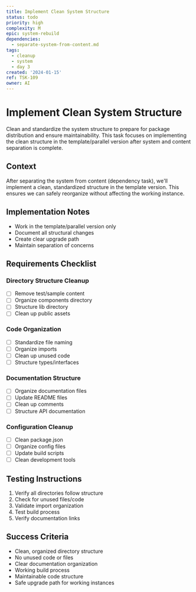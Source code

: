 ```yaml
---
title: Implement Clean System Structure
status: todo
priority: high
complexity: M
epic: system-rebuild
dependencies:
  - separate-system-from-content.md
tags:
  - cleanup
  - system
  - day 3
created: '2024-01-15'
ref: TSK-109
owner: AI
---
```


# Implement Clean System Structure

Clean and standardize the system structure to prepare for package distribution and ensure maintainability. This task focuses on implementing the clean structure in the template/parallel version after system and content separation is complete.

## Context

After separating the system from content (dependency task), we'll implement a clean, standardized structure in the template version. This ensures we can safely reorganize without affecting the working instance.

## Implementation Notes

- Work in the template/parallel version only
- Document all structural changes
- Create clear upgrade path
- Maintain separation of concerns

## Requirements Checklist

### Directory Structure Cleanup

- [ ] Remove test/sample content
- [ ] Organize components directory
- [ ] Structure lib directory
- [ ] Clean up public assets

### Code Organization

- [ ] Standardize file naming
- [ ] Organize imports
- [ ] Clean up unused code
- [ ] Structure types/interfaces

### Documentation Structure

- [ ] Organize documentation files
- [ ] Update README files
- [ ] Clean up comments
- [ ] Structure API documentation

### Configuration Cleanup

- [ ] Clean package.json
- [ ] Organize config files
- [ ] Update build scripts
- [ ] Clean development tools

## Testing Instructions

1. Verify all directories follow structure
2. Check for unused files/code
3. Validate import organization
4. Test build process
5. Verify documentation links

## Success Criteria

- Clean, organized directory structure
- No unused code or files
- Clear documentation organization
- Working build process
- Maintainable code structure
- Safe upgrade path for working instances
